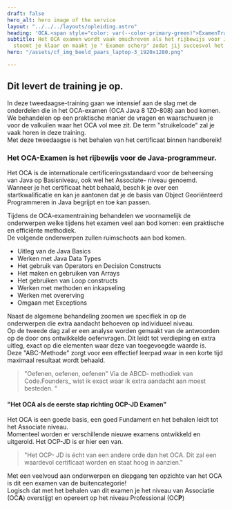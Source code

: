 ```yaml
---
draft: false
hero_alt: hero image of the service
layout: "../../../layouts/opleiding.astro"
heading: 'OCA.<span style="color: var(--color-primary-green)">ExamenTraining</span>_'
subtitle: Het OCA examen wordt vaak omschreven als het rijbewijs voor JAVA. Deze training
  stoomt je klaar en maakt je " Examen scherp" zodat jij succesvol het OCA behaalt.
hero: "/assets/cf_img_beeld_paars_laptop-3_1920x1280.png"

---
```

## Dit levert de training je op.

In deze tweedaagse-training gaan we intensief aan de slag met de onderdelen die in het OCA-examen (OCA Java 8 1Z0-808) aan bod komen. We behandelen op een praktische manier de vragen en waarschuwen je voor de valkuilen waar het OCA vol mee zit. De term "struikelcode" zal je vaak horen in deze training.  
Met deze tweedaagse is het behalen van het certificaat binnen handbereik!

### Het OCA-Examen is het rijbewijs voor de Java-programmeur.

Het OCA is de internationale certificeringsstandaard voor de beheersing van Java op Basisniveau, ook wel het Associate- niveau genoemd.  
Wanneer je het certificaat hebt behaald, beschik je over een startkwalificatie en kan je aantonen dat je de basis van Object Georiënteerd Programmeren in Java begrijpt en toe kan passen.

Tijdens de OCA-examentraining behandelen we voornamelijk de onderwerpen welke tijdens het examen veel aan bod komen: een praktische en efficiënte methodiek.  
De volgende onderwerpen zullen ruimschoots aan bod komen.

* Uitleg van de Java Basics
* Werken met Java Data Types
* Het gebruik van Operators en Decision Constructs
* Het maken en gebruiken van Arrays
* Het gebruiken van Loop constructs
* Werken met methoden en inkapseling
* Werken met overerving
* Omgaan met Exceptions

Naast de algemene behandeling zoomen we specifiek in op de onderwerpen die extra aandacht behoeven op individueel niveau.  
Op de tweede dag zal er een analyse worden gemaakt van de antwoorden op de door ons ontwikkelde oefenvragen. Dit leidt tot verdieping en extra uitleg, exact op die elementen waar deze van toegevoegde waarde is.  
Deze "ABC-Methode" zorgt voor een effectief leerpad waar in een korte tijd maximaal resultaat wordt behaald.

> "Oefenen, oefenen, oefenen"  Via de ABCD- methodiek van Code.Founders_ wist ik exact waar ik extra aandacht aan moest besteden. "

#### "Het OCA als de eerste stap richting OCP-JD Examen"

Het OCA is een goede basis, een goed Fundament en het behalen leidt tot het Associate niveau.  
Momenteel worden er verschillende nieuwe examens ontwikkeld en uitgerold. Het OCP-JD is er hier een van.

> "Het OCP- JD is écht van een andere orde dan het OCA. Dit zal een waardevol certificaat worden en staat hoog in aanzien."

Met een veelvoud aan onderwerpen en diepgang ten opzichte van het OCA is dit een examen van de buitencategorie!  
Logisch dat met het behalen van dit examen je het niveau van Associatie (OC**A**) overstijgt  en opereert op het niveau Professional (OC**P**)